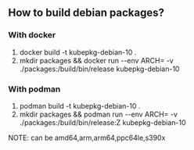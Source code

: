 ## How to build debian packages?

### With docker

1. docker build -t kubepkg-debian-10 .
2. mkdir packages && docker run --env ARCH=<arch> -v ./packages:/build/bin/release kubepkg-debian-10

### With podman

1. podman build -t kubepkg-debian-10 .
2. mkdir packages && podman run --env ARCH=<arch> -v ./packages:/build/bin/release:Z kubepkg-debian-10


NOTE: <arch> can be amd64,arm,arm64,ppc64le,s390x
